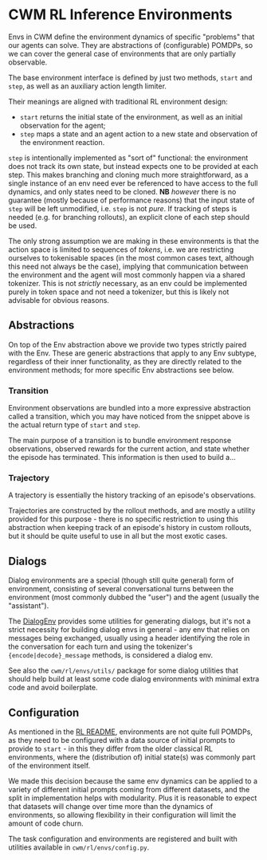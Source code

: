 # CWM RL Inference Environments

Envs in CWM define the environment dynamics of specific "problems" that our agents can solve.
They are abstractions of (configurable) POMDPs, so we can cover the general case of environments that are only partially observable.

The base environment interface is defined by just two methods, `start` and `step`, as well as an auxiliary action length limiter.

Their meanings are aligned with traditional RL environment design:

- `start` returns the initial state of the environment, as well as an initial observation for the agent;
- `step` maps a state and an agent action to a new state and observation of the environment reaction.

`step` is intentionally implemented as "sort of" functional: the environment does not track its own state, but instead expects one to be provided at each step.
This makes branching and cloning much more straightforward, as a single instance of an env need ever be referenced to have access to the full dynamics, and only states need to be cloned.
**NB** _however_ there is no guarantee (mostly because of performance reasons) that the input state of `step` will be left unmodified, i.e. `step` is not _pure_.
If tracking of steps is needed (e.g. for branching rollouts), an explicit clone of each step should be used.

The only strong assumption we are making in these environments is that the action space is limited to sequences of _tokens_, i.e. we are restricting ourselves to tokenisable spaces (in the most common cases text, although this need not always be the case), implying that communication between the environment and the agent will most commonly happen via a shared tokenizer.
This is not _strictly_ necessary, as an env could be implemented purely in token space and not need a tokenizer, but this is likely not advisable for obvious reasons.

## Abstractions

On top of the Env abstraction above we provide two types strictly paired with the Env.
These are generic abstractions that apply to any Env subtype, regardless of their inner functionality, as they are directly related to the environment methods; for more specific Env abstractions see below.

### Transition

Environment observations are bundled into a more expressive abstraction called a transition, which you may have noticed from the snippet above is the actual return type of `start` and `step`.

The main purpose of a transition is to bundle environment response observations, observed rewards for the current action, and state whether the episode has terminated.
This information is then used to build a...

### Trajectory

A trajectory is essentially the history tracking of an episode's observations.

Trajectories are constructed by the rollout methods, and are mostly a utility provided for this purpose - there is no specific restriction to using this abstraction when keeping track of an episode's history in custom rollouts, but it should be quite useful to use in all but the most exotic cases.

## Dialogs

Dialog environments are a special (though still quite general) form of environment, consisting of several conversational turns between the environment (most commonly dubbed the "user") and the agent (usually the "assistant").

The [DialogEnv](/cwm/rl/envs/dialog.py) provides some utilities for generating dialogs, but it's not a strict necessity for building dialog envs in general - any env that relies on messages being exchanged, usually using a header identifying the role in the conversation for each turn and using the tokenizer's `{encode|decode}_message` methods, is considered a dialog env.

See also the `cwm/rl/envs/utils/` package for some dialog utilities that should help build at least some code dialog environments with minimal extra code and avoid boilerplate.

## Configuration

As mentioned in the [RL README](/cwm/rl/README.md), environments are not quite full POMDPs, as they need to be configured with a data source of initial prompts to provide to `start` - in this they differ from the older classical RL environments, where the (distribution of) initial state(s) was commonly part of the environment itself.

We made this decision because the same env dynamics can be applied to a variety of different initial prompts coming from different datasets, and the split in implementation helps with modularity.
Plus it is reasonable to expect that datasets will change over time more than the dynamics of environments, so allowing flexibility in their configuration will limit the amount of code churn.

The task configuration and environments are registered and built with utilities available in `cwm/rl/envs/config.py`.

